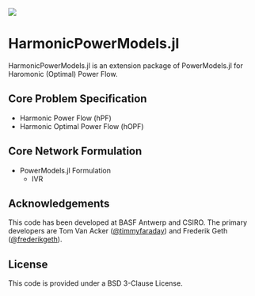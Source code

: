 <a href="https://timmyfaraday.github.io/HarmonicPowerModels.jl/"><img src="https://github.com/timmyfaraday/HarmonicPowerModels.jl/workflows/Documentation/badge.svg"></img></a>

# HarmonicPowerModels.jl

HarmonicPowerModels.jl is an extension package of PowerModels.jl for Haromonic (Optimal) Power Flow. 

## Core Problem Specification
- Harmonic Power Flow (hPF)
- Harmonic Optimal Power Flow (hOPF)

## Core Network Formulation
- PowerModels.jl Formulation
  - IVR

## Acknowledgements
This code has been developed at BASF Antwerp and CSIRO. The primary developers are Tom Van Acker ([@timmyfaraday](https://github.com/timmyfaraday)) and Frederik Geth ([@frederikgeth](https://github.com/frederikgeth)).


## License
This code is provided under a BSD 3-Clause License.
